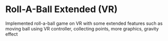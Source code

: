 # Roll-A-Ball Extended (VR)
 Implemented roll-a-ball game on VR with some extended features such as moving ball using VR controller, collecting points, more graphics, gravity effect
